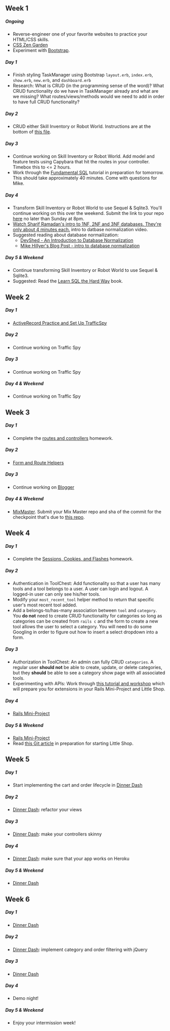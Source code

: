 ## Week 1

##### Ongoing
  * Reverse-engineer one of your favorite websites to practice your HTML/CSS skills.
  * [CSS Zen Garden](http://www.csszengarden.com/)
  * Experiment with [Bootstrap](http://getbootstrap.com/).

##### Day 1
  * Finish styling TaskManager using Bootstrap `layout.erb`, `index.erb`, `show.erb`, `new.erb`, and `dashboard.erb`
  * Research: What is CRUD (in the programming sense of the word)? What CRUD functionality do we have in TaskManager already and what are we missing? What routes/views/methods would we need to add in order to have full CRUD functionality?

##### Day 2
  * CRUD either Skill Inventory or Robot World. Instructions are at the bottom of [this file](https://github.com/turingschool/lesson_plans/blob/master/ruby_02-web_applications_with_ruby/crud_sinatra.markdown).

##### Day 3
  * Continue working on Skill Inventory or Robot World. Add model and feature tests using Capybara that hit the routes in your controller. Timebox this to <= 2 hours.
  * Work through the [Fundamental SQL](http://tutorials.jumpstartlab.com/topics/sql/fundamental_sql.html) tutorial in preparation for tomorrow. This should take approximately 40 minutes. Come with questions for Mike.

##### Day 4
  * Transform Skill Inventory or Robot World to use Sequel & Sqlite3. You'll continue working on this over the weekend. Submit the link to your repo [here](https://github.com/turingschool/ruby-submissions/blob/master/1510/task_manager_transformation.yml) no later than Sunday at 8pm.
  * [Watch Sharif Ramadan's intro to 1NF, 2NF and 3NF databases. They're only about 4 minutes each.](https://www.youtube.com/watch?v=K7vzLrGCV50&list=PLQ9AAKW8HuJ5m0rmHKL88ZyjOIKejvrj0) intro to datbase normalization video.
  * Suggested reading about database normailization:
    *  [DevShed - An Introduction to Database Normalization](http://www.devshed.com/c/a/mysql/an-introduction-to-database-normalization/)
    *  [Mike Hillyer's Blog Post - intro to database normalization](http://mikehillyer.com/articles/an-introduction-to-database-normalization/)


##### Day 5 & Weekend
  * Continue transforming Skill Inventory or Robot World to use Sequel & Sqlite3.
  * Suggested: Read the [Learn SQL the Hard Way](http://sql.learncodethehardway.org/book/) book.

## Week 2

##### Day 1
  * [ActiveRecord Practice and Set Up TrafficSpy](https://github.com/turingschool/challenges/blob/master/active_record_and_database_design.markdown)

##### Day 2
  * Continue working on Traffic Spy

##### Day 3
  * Continue working on Traffic Spy

##### Day 4 & Weekend
  * Continue working on Traffic Spy

## Week 3

##### Day 1
  * Complete the [routes and controllers](https://github.com/turingschool/challenges/blob/master/routes_controllers_rails.markdown) homework.

##### Day 2
  * [Form and Route Helpers](https://github.com/turingschool/challenges/blob/master/form_route_helpers_rails.markdown)

##### Day 3
  * Continue working on [Blogger](http://tutorials.jumpstartlab.com/projects/blogger.html)

##### Day 4 & Weekend
  * [MixMaster](https://github.com/turingschool/lesson_plans/blob/master/ruby_02-web_applications_with_ruby/mix_master). Submit your Mix Master repo and sha of the commit for the checkpoint that's due to [this repo](https://github.com/turingschool/ruby-submissions/blob/master/1508/contact_manager.yml).

## Week 4

##### Day 1

* Complete the [Sessions, Cookies, and Flashes](https://gist.github.com/rwarbelow/21a7596df9cdb551bb85) homework. 

##### Day 2
  * Authentication in ToolChest: Add functionality so that a user has many tools and a tool belongs to a user. A user can login and logout. A logged-in user can only see his/her tools.
  * Modify your `most_recent_tool` helper method to return that specific user's most recent tool added. 
  * Add a belongs-to/has-many association between `tool` and `category`. You **do not** need to create CRUD functionality for categories so long as categories can be created from `rails c` and the form to create a new tool allows the user to select a category. You will need to do some Googling in order to figure out how to insert a select dropdown into a form. 

##### Day 3
  * Authorization in ToolChest: An admin can fully CRUD `categories`. A regular user **should not** be able to create, update, or delete categories, but they **should** be able to see a category show page with all associated tools. 
  * Experimenting with APIs: Work through [this tutorial and workshop](https://github.com/turingschool/lesson_plans/blob/master/ruby_02-web_applications_with_ruby/exploring_apis.markdown) which will prepare you for extensions in your Rails Mini-Project and Little Shop. 

##### Day 4
  * [Rails Mini-Project](https://github.com/turingschool/challenges/blob/master/rails-mini-project.markdown)

##### Day 5 & Weekend
  * [Rails Mini-Project](https://github.com/turingschool/challenges/blob/master/rails-mini-project.markdown)
  * Read [this Git article](http://nvie.com/posts/a-successful-git-branching-model/) in preparation for starting Little Shop. 

## Week 5

##### Day 1
  * Start implementing the cart and order lifecycle in [Dinner Dash](http://tutorials.jumpstartlab.com/projects/dinner_dash.html)

##### Day 2
  * [Dinner Dash](http://tutorials.jumpstartlab.com/projects/dinner_dash.html): refactor your views

##### Day 3
  * [Dinner Dash](http://tutorials.jumpstartlab.com/projects/dinner_dash.html):  make your controllers skinny

##### Day 4
  * [Dinner Dash](http://tutorials.jumpstartlab.com/projects/dinner_dash.html): make sure that your app works on Heroku

##### Day 5 & Weekend
  * [Dinner Dash](http://tutorials.jumpstartlab.com/projects/dinner_dash.html)

## Week 6

##### Day 1
  * [Dinner Dash](http://tutorials.jumpstartlab.com/projects/dinner_dash.html)

##### Day 2
  * [Dinner Dash](http://tutorials.jumpstartlab.com/projects/dinner_dash.html): implement category and order filtering with jQuery

##### Day 3
  * [Dinner Dash](http://tutorials.jumpstartlab.com/projects/dinner_dash.html)

##### Day 4
  * Demo night!

##### Day 5 & Weekend
  * Enjoy your intermission week!
